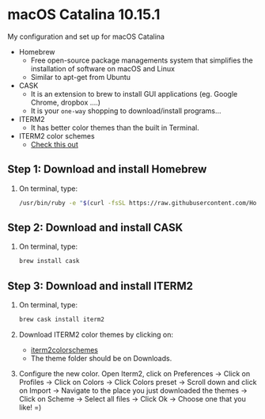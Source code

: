 # macOS Catalina 10.15.1
My configuration and set up for macOS Catalina

- Homebrew
   * Free open-source package managements system that simplifies the installation of software on macOS and Linux
   * Similar to apt-get from Ubuntu
- CASK
  * It is an extension to brew to install GUI applications (eg. Google Chrome, dropbox ....)
  * It is your `one-way` shopping to download/install programs...
- ITERM2 
  * It has better color themes than the built in Terminal.
- ITERM2 color schemes
  * [Check this out](http://iterm2colorschemes.com/)


## Step 1: Download and install Homebrew

1. On terminal, type:

   ```sh
   /usr/bin/ruby -e "$(curl -fsSL https://raw.githubusercontent.com/Homebrew/install/master/install)"
   ```

## Step 2: Download and install CASK

1. On terminal, type:

    ```sh
    brew install cask 
    ````
    
## Step 3: Download and install ITERM2
    
1. On terminal, type:
   
   ```sh
   brew cask install iterm2
   ``` 
2. Download ITERM2 color themes by clicking on:
    * [iterm2colorschemes](https://github.com/mbadolato/iTerm2-Color-Schemes/zipball/master)
    * The theme folder should be on Downloads.
3. Configure the new color. Open Iterm2, click on Preferences -> Click on Profiles -> Click on Colors -> Click Colors preset -> Scroll down and click on Import -> Navigate to the place you just downloaded the themes -> Click on Scheme -> Select all files -> Click Ok -> Choose one that you like! =)
  
    
